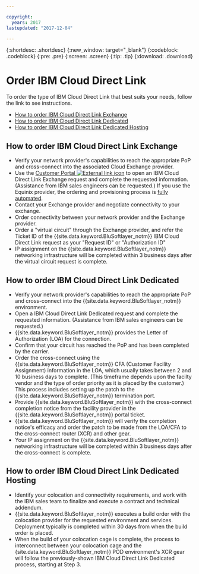 ```yaml
---

copyright:
  years: 2017
lastupdated: "2017-12-04"

---
```


{:shortdesc: .shortdesc}
{:new_window: target="_blank"}
{:codeblock: .codeblock}
{:pre: .pre}
{:screen: .screen}
{:tip: .tip}
{:download: .download}

# Order IBM Cloud Direct Link

To order the type of IBM Cloud Direct Link that best suits your needs, follow the link to see instructions.

* [How to order IBM Cloud Direct Link Exchange](how-to-order.html#how-to-order-ibm-cloud-direct-link-exchange)
* [How to order IBM Cloud Direct Link Dedicated](how-to-order.html#how-to-order-ibm-cloud-direct-link-dedicated)
* [How to order IBM Cloud Direct Link Dedicated Hosting](how-to-order.html#how-to-order-ibm-cloud-direct-link-dedicated-hosting)

## How to order IBM Cloud Direct Link Exchange

 * Verify your network provider's capabilities to reach the appropriate PoP and cross-connect into the associated Cloud Exchange provider.
 * Use the [Customer Portal ![External link icon](../../icons/launch-glyph.svg "External link icon")](https://control.softlayer.com/) to open an IBM Cloud Direct Link Exchange request and complete the requested information. (Assistance from IBM sales engineers can be requested.) If you use the Equinix provider, the ordering and provisioning process is [fully automated](https://github.ibm.com/Bluemix-Docs/direct-link/blob/staging/cloud-exchange-automation.md).
 * Contact your Exchange provider and negotiate connectivity to your exchange.
 * Order connectivity between your network provider and the  Exchange provider.
 * Order a "virtual circuit" through the Exchange provider, and refer the Ticket ID of the {{site.data.keyword.BluSoftlayer_notm}} IBM Cloud Direct Link request as your "Request ID" or "Authorization ID"
 * IP assignment on the {{site.data.keyword.BluSoftlayer_notm}} networking infrastructure will be completed within 3 business days after the virtual circuit request is complete.

## How to order IBM Cloud Direct Link Dedicated

 * Verify your network provider's capabilities to reach the appropriate PoP and cross-connect into the {{site.data.keyword.BluSoftlayer_notm}} environment.
 * Open a IBM Cloud Direct Link Dedicated request and complete the requested information. (Assistance from IBM sales engineers can be requested.)
 * {{site.data.keyword.BluSoftlayer_notm}} provides the Letter of Authorization (LOA) for the connection.
 * Confirm that your circuit has reached the PoP and has been completed by the carrier.
 * Order the cross-connect using the {{site.data.keyword.BluSoftlayer_notm}} CFA (Customer Facility Assignment) information in the LOA, which usually takes between 2 and 10 business days to complete. (This timeframe depends upon the facilty vendor and the type of order priority as it is placed by the customer.) This process includes setting up the patch to the {{site.data.keyword.BluSoftlayer_notm}} termination port.
 * Provide {{site.data.keyword.BluSoftlayer_notm}} with the cross-connect completion notice from the facility provider in the {{site.data.keyword.BluSoftlayer_notm}} portal ticket.
 * {{site.data.keyword.BluSoftlayer_notm}} will verify the completion notice's efficacy and order the patch to be made from the LOA/CFA to the cross-connect router (XCR) and other gear.
 * Your IP assignment on the {{site.data.keyword.BluSoftlayer_notm}} networking infrastructure will be completed within 3 business days after the cross-connect is complete.

## How to order IBM Cloud Direct Link Dedicated Hosting

 * Identify your colocation and connectivity requirements, and work with the IBM sales team to finalize and execute a contract and technical addendum.
 * {{site.data.keyword.BluSoftlayer_notm}} executes a build order with the colocation provider for the requested environment and services. Deployment typically is completed within 30 days from when the build order is placed.
 * When the build of your colocation cage is complete, the process to interconnect between your colocation cage and the {site.data.keyword.BluSoftlayer_notm}} POD environment's XCR gear will follow the previously-shown IBM Cloud Direct Link Dedicated process, starting at Step 3.
